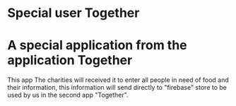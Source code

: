 # Special user Together
# A special application from the application Together
This app The charities will received it to enter all people in need of food and their information, this information will send directly to "firebase" store to be used by us in the second app "Together".
